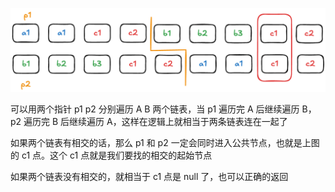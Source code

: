 ![img](image/160.excalidraw.png)

可以用两个指针 p1 p2 分别遍历 A B 两个链表，当 p1 遍历完 A 后继续遍历 B，p2 遍历完 B 后继续遍历 A，这样在逻辑上就相当于两条链表连在一起了

如果两个链表有相交的话，那么 p1 和 p2 一定会同时进入公共节点，也就是上图的 c1 点。这个 c1 点就是我们要找的相交的起始节点

如果两个链表没有相交的，就相当于 c1 点是 null 了，也可以正确的返回
